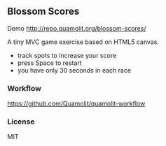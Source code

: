 
Blossom Scores
------

Demo http://repo.quamolit.org/blossom-scores/

A tiny MVC game exercise based on HTML5 canvas.

* track spots to increase your score
* press Space to restart
* you have only 30 seconds in each race

### Workflow

https://github.com/Quamolit/quamolit-workflow

### License

MIT
